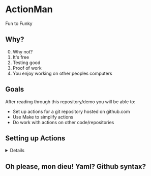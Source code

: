 # ActionMan
Fun to Funky

## Why?

0) Why not?
1) It's free
2) Testing good
3) Proof of work
4) You enjoy working on other peoples computers

## Goals

After reading through this repository/demo you will be able to:

- Set up actions for a git repository hosted on github.com
- Use Make to simplify actions
- Do work with actions on other code/repositories

## Setting up Actions

<details>
Create a git repository, then make a folder with a file in it.

```bash
mkdir -p .github/workflows
touch .github/workflows/github-actions-demo.yaml
```

Paste this into the file you just made:

```yaml
name: GitHub Actions Demo
run-name: ${{ github.actor }} is testing out GitHub Actions 🚀
on: [push]
jobs:
  Explore-GitHub-Actions:
    runs-on: ubuntu-latest
    steps:
      - run: echo "🎉 The job was automatically triggered by a ${{ github.event_name }} event."
      - run: echo "🐧 This job is now running on a ${{ runner.os }} server hosted by GitHub!"
      - run: echo "🔎 The name of your branch is ${{ github.ref }} and your repository is ${{ github.repository }}."
      - name: Check out repository code
        uses: actions/checkout@v3
      - run: echo "💡 The ${{ github.repository }} repository has been cloned to the runner."
      - run: echo "🖥️ The workflow is now ready to test your code on the runner."
      - name: List files in the repository
        run: |
          ls ${{ github.workspace }}
      - run: echo "🍏 This job's status is ${{ job.status }}."
```

Save those changes to `github-actions-demo.yaml` and then commit and push changes:

```bash
# this is best practice, don't let others tell you otherwise
git add --all
git commit -m "setup actions"
git push origin main
```

Now navigate to you repository on github and click on the `actions` tab.

![repo_page_github](media/repo_page_github.png)

![repo_actions_page](media/repo_actions_page.png)

Congrats, you have actions.

**Alternatively**, [fork this repository](https://github.com/bendhouseart/ActionMan/fork) or visit the well put together documentation on [github](https://docs.github.com/en/actions/quickstart).

</details>

## Oh please, mon dieu! Yaml? Github syntax?

